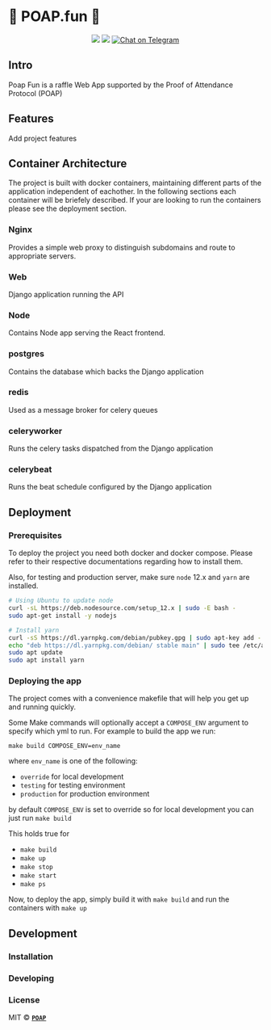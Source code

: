 # 🎉 POAP.fun 🎉

<div align="center">
  <img src="https://img.shields.io/github/issues/poap-xyz/poap-fun?style=for-the-badge">
  <img src="https://img.shields.io/github/issues-pr/poap-xyz/poap-fun?style=for-the-badge">
  <a href="https://t.me/poapxyz">
    <img src="https://img.shields.io/badge/Telegram-POAP-blue?style=for-the-badge&logo=telegram&message=Telegram&color=blue" alt="Chat on Telegram">
  </a>
</div>

## Intro
Poap Fun is a raffle Web App supported by the Proof of Attendance Protocol (POAP)

## Features
Add project features

## Container Architecture
The project is built with docker containers, maintaining different parts of the application independent of eachother. In the following sections each container will be briefely described. If your are looking to run the containers please see the deployment section.
### Nginx
Provides a simple web proxy to distinguish subdomains and route to appropriate servers.
### Web
Django application running the API
### Node
Contains Node app serving the React frontend.
### postgres
Contains the database which backs the Django application
### redis
Used as a message broker for celery queues
### celeryworker
Runs the celery tasks dispatched from the Django application
### celerybeat
Runs the beat schedule configured by the Django application

## Deployment
### Prerequisites
To deploy the project you need both docker and docker compose. Please refer to their respective documentations regarding how to install them.

Also, for testing and production server, make sure `node` 12.x and `yarn` are installed.

```sh
# Using Ubuntu to update node
curl -sL https://deb.nodesource.com/setup_12.x | sudo -E bash -
sudo apt-get install -y nodejs

# Install yarn
curl -sS https://dl.yarnpkg.com/debian/pubkey.gpg | sudo apt-key add -
echo "deb https://dl.yarnpkg.com/debian/ stable main" | sudo tee /etc/apt/sources.list.d/yarn.list
sudo apt update
sudo apt install yarn
```

### Deploying the app
The project comes with a convenience makefile that will help you get up and running quickly.

Some Make commands will optionally accept a `COMPOSE_ENV` argument to specify which yml to run. For example to build the app we run:

`make build COMPOSE_ENV=env_name`

where `env_name` is one of the following: 
- `override` for local development
- `testing` for testing environment
- `production` for production environment

by default `COMPOSE_ENV` is set to override so for local development you can just run `make build`

This holds true for
- `make build`
- `make up`
- `make stop`
- `make start`
- `make ps`

Now, to deploy the app, simply build it with `make build` and run the containers with `make up`


## Development
### Installation
### Developing

### License

MIT © **[`POAP`](https://poap.xyz)**
